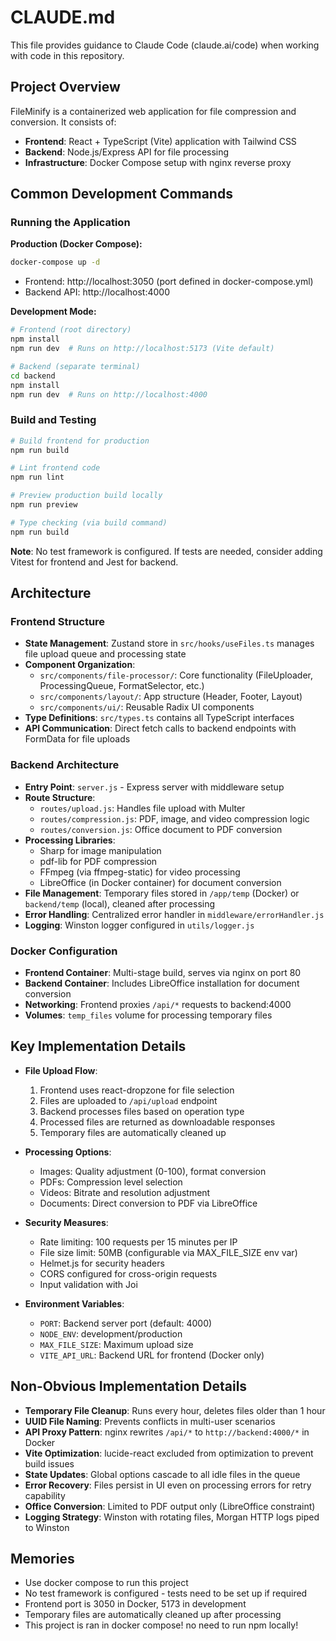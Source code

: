 # CLAUDE.md

This file provides guidance to Claude Code (claude.ai/code) when working with code in this repository.

## Project Overview

FileMinify is a containerized web application for file compression and conversion. It consists of:
- **Frontend**: React + TypeScript (Vite) application with Tailwind CSS
- **Backend**: Node.js/Express API for file processing
- **Infrastructure**: Docker Compose setup with nginx reverse proxy

## Common Development Commands

### Running the Application

**Production (Docker Compose):**
```bash
docker-compose up -d
```
- Frontend: http://localhost:3050 (port defined in docker-compose.yml)
- Backend API: http://localhost:4000

**Development Mode:**
```bash
# Frontend (root directory)
npm install
npm run dev  # Runs on http://localhost:5173 (Vite default)

# Backend (separate terminal)
cd backend
npm install
npm run dev  # Runs on http://localhost:4000
```

### Build and Testing
```bash
# Build frontend for production
npm run build

# Lint frontend code
npm run lint

# Preview production build locally
npm run preview

# Type checking (via build command)
npm run build
```

**Note**: No test framework is configured. If tests are needed, consider adding Vitest for frontend and Jest for backend.

## Architecture

### Frontend Structure
- **State Management**: Zustand store in `src/hooks/useFiles.ts` manages file upload queue and processing state
- **Component Organization**:
  - `src/components/file-processor/`: Core functionality (FileUploader, ProcessingQueue, FormatSelector, etc.)
  - `src/components/layout/`: App structure (Header, Footer, Layout)
  - `src/components/ui/`: Reusable Radix UI components
- **Type Definitions**: `src/types.ts` contains all TypeScript interfaces
- **API Communication**: Direct fetch calls to backend endpoints with FormData for file uploads

### Backend Architecture
- **Entry Point**: `server.js` - Express server with middleware setup
- **Route Structure**:
  - `routes/upload.js`: Handles file upload with Multer
  - `routes/compression.js`: PDF, image, and video compression logic
  - `routes/conversion.js`: Office document to PDF conversion
- **Processing Libraries**:
  - Sharp for image manipulation
  - pdf-lib for PDF compression
  - FFmpeg (via ffmpeg-static) for video processing
  - LibreOffice (in Docker container) for document conversion
- **File Management**: Temporary files stored in `/app/temp` (Docker) or `backend/temp` (local), cleaned after processing
- **Error Handling**: Centralized error handler in `middleware/errorHandler.js`
- **Logging**: Winston logger configured in `utils/logger.js`

### Docker Configuration
- **Frontend Container**: Multi-stage build, serves via nginx on port 80
- **Backend Container**: Includes LibreOffice installation for document conversion
- **Networking**: Frontend proxies `/api/*` requests to backend:4000
- **Volumes**: `temp_files` volume for processing temporary files

## Key Implementation Details

- **File Upload Flow**:
  1. Frontend uses react-dropzone for file selection
  2. Files are uploaded to `/api/upload` endpoint
  3. Backend processes files based on operation type
  4. Processed files are returned as downloadable responses
  5. Temporary files are automatically cleaned up

- **Processing Options**:
  - Images: Quality adjustment (0-100), format conversion
  - PDFs: Compression level selection
  - Videos: Bitrate and resolution adjustment
  - Documents: Direct conversion to PDF via LibreOffice

- **Security Measures**:
  - Rate limiting: 100 requests per 15 minutes per IP
  - File size limit: 50MB (configurable via MAX_FILE_SIZE env var)
  - Helmet.js for security headers
  - CORS configured for cross-origin requests
  - Input validation with Joi

- **Environment Variables**:
  - `PORT`: Backend server port (default: 4000)
  - `NODE_ENV`: development/production
  - `MAX_FILE_SIZE`: Maximum upload size
  - `VITE_API_URL`: Backend URL for frontend (Docker only)

## Non-Obvious Implementation Details

- **Temporary File Cleanup**: Runs every hour, deletes files older than 1 hour
- **UUID File Naming**: Prevents conflicts in multi-user scenarios
- **API Proxy Pattern**: nginx rewrites `/api/*` to `http://backend:4000/*` in Docker
- **Vite Optimization**: lucide-react excluded from optimization to prevent build issues
- **State Updates**: Global options cascade to all idle files in the queue
- **Error Recovery**: Files persist in UI even on processing errors for retry capability
- **Office Conversion**: Limited to PDF output only (LibreOffice constraint)
- **Logging Strategy**: Winston with rotating files, Morgan HTTP logs piped to Winston

## Memories
- Use docker compose to run this project
- No test framework is configured - tests need to be set up if required
- Frontend port is 3050 in Docker, 5173 in development
- Temporary files are automatically cleaned up after processing
- This project is ran in docker compose! no need to run npm locally!